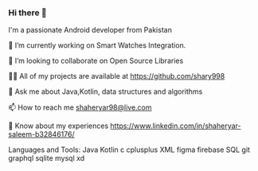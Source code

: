 ### Hi there 👋

I'm a passionate Android developer from Pakistan

🌱 I’m currently working on Smart Watches Integration.

👯 I’m looking to collaborate on Open Source Libraries

👨‍💻 All of my projects are available at https://github.com/shary998

💬 Ask me about Java,Kotlin, data structures and algorithms

📫 How to reach me shaheryar98@live.com

📄 Know about my experiences https://www.linkedin.com/in/shaheryar-saleem-b32846176/

Languages and Tools:
Java Kotlin c cplusplus XML figma firebase SQL git graphql sqlite mysql xd
